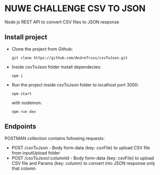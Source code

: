 
# NUWE CHALLENGE CSV TO JSON

Node js REST API to convert CSV files to JSON response

## Install project

* Clone the project from Github:
  ```
  git clone https://github.com/AndreTruss/csvToJson.git
  ```
* Inside csvToJson folder install dependecies:
  ```
  npm i
  ```  
* Run the project inside csvToJson folder to localhost port 3000:
   ```
  npm start
  ```
  with nodemon:
  ```
  npm run dev
  ```

## Endpoints

POSTMAN collection contains following requests:

- POST /csvToJson - Body form-data {key: csvFile} to upload CSV file from inputUpload folder
- POST /csvToJson/:columnId - Body form-data {key: csvFile} to upload CSV file and Params {key: column} to convert into JSON response only that column 
